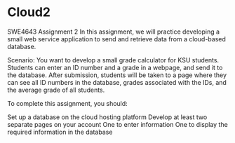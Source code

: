 # Cloud2
SWE4643 Assignment 2
 In this assignment, we will practice developing a small web service application to send and retrieve data from a cloud-based database. 

Scenario: You want to develop a small grade calculator for KSU students. Students can enter an ID number and a grade in a webpage, and send it to the database. After submission, students will be taken to a page where they can see all ID numbers in the database, grades associated with the IDs, and the average grade of all students.

To complete this assignment, you should:

Set up a database on the cloud hosting platform
Develop at least two separate pages on your account
One to enter information
One to display the required information in the database
